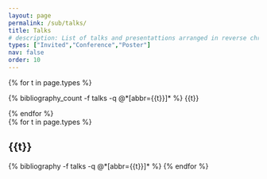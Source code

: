 ```yaml
---
layout: page
permalink: /sub/talks/
title: Talks 
# description: List of talks and presentattions arranged in reverse chronological order
types: ["Invited","Conference","Poster"]
nav: false
order: 10
---
```


<div class="select_publications">
{% for t in page.types %}
  <p>
    {% bibliography_count -f talks -q @*[abbr={{t}}]*  %} {{t}}
  </p>
{% endfor %}
</div>
<div class="publications">
{% for t in page.types %}
  <h2 class="year">{{t}}</h2>
  {% bibliography -f talks -q @*[abbr={{t}}]* %}
{% endfor %}
</div>
